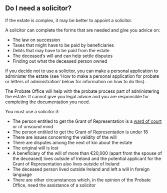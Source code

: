 ##  Do I need a solicitor?

If the estate is complex, it may be better to appoint a solicitor.

A solicitor can complete the forms that are needed and give you advice on:

  * The law on succession 
  * Taxes that might have to be paid by beneficiaries 
  * Debts that may have to be paid from the estate 
  * The deceased’s will and can help settle disputes 
  * Finding out what the deceased person owned 

If you decide not to use a solicitor, you can make a personal application to
administer the estate (see ‘How to make a personal application for probate or
letters of administration’ below for information on how to do this).

The Probate Office will help with the probate process part of administering
the estate. It cannot give you legal advice and you are responsible for
completing the documentation you need.

You must use a solicitor if:

  * The person entitled to get the Grant of Representation is a [ ward of court ](/en/health/legal-matters-and-health/wards-of-court/) or of unsound mind 
  * The person entitled to get the Grant of Representation is under 18 
  * There are issues concerning the validity of the will 
  * There are disputes among the next of kin about the estate 
  * The original will is lost 
  * A beneficiary of the will of more than €20,000 (apart from the spouse of the deceased) lives outside of Ireland and the potential applicant for the Grant of Representation also lives outside of Ireland 
  * The deceased person lived outside Ireland and left a will in foreign language 
  * There are other circumstances which, in the opinion of the Probate Office, need the assistance of a solicitor 
